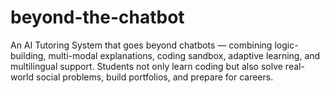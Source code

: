 # beyond-the-chatbot
An AI Tutoring System that goes beyond chatbots — combining logic-building, multi-modal explanations, coding sandbox, adaptive learning, and multilingual support. Students not only learn coding but also solve real-world social problems, build portfolios, and prepare for careers.
